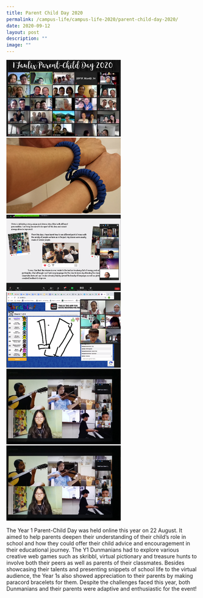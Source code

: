 ```yaml
---
title: Parent Child Day 2020
permalink: /campus-life/campus-life-2020/parent-child-day-2020/
date: 2020-09-12
layout: post
description: ""
image: ""
---
```

<img src="/images/1FParentChildDayClassPhoto.jpg" 
         style="width:300px"
	/>
<br>
<img src="/images/10Isabelle.jpg" 
         style="width:300px"
	/>
<br>
<img src="/images/202008226.png" 
         style="width:300px"
	/>
<br>
<img src="/images/eee.png" 
         style="width:300px"
	/>
<br>
<img src="/images/IMG20200822094837.jpg" 
         style="width:300px"
	/>
<br>
<img src="/images/IMG20200822094837.jpg" 
         style="width:300px"
	/>
<br>

The Year 1 Parent-Child Day was held online this year on 22 August. It aimed to help parents deepen their understanding of their child’s role in school and how they could offer their child advice and encouragement in their educational journey. The Y1 Dunmanians had to explore various creative web games such as skribbl, virtual pictionary and treasure hunts to involve both their peers as well as parents of their classmates. Besides showcasing their talents and presenting snippets of school life to the virtual audience, the Year 1s also showed appreciation to their parents by making paracord bracelets for them. Despite the challenges faced this year, both Dunmanians and their parents were adaptive and enthusiastic for the event!

